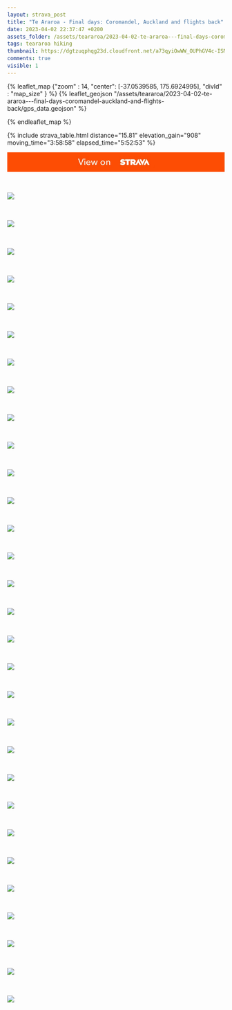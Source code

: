 ```yaml
---
layout: strava_post
title: "Te Araroa - Final days: Coromandel, Auckland and flights back"
date: 2023-04-02 22:37:47 +0200
assets_folder: /assets/teararoa/2023-04-02-te-araroa---final-days-coromandel-auckland-and-flights-back
tags: teararoa hiking
thumbnail: https://dgtzuqphqg23d.cloudfront.net/a73qyiOwWW_OUPhGV4c-ISMFaqifp0PMMIuAFXy1120-1024x682.jpg
comments: true
visible: 1
---
```



{% leaflet_map {"zoom" : 14,
                  "center": [-37.0539585, 175.6924995],
                 "divId" : "map_size" } %}
    {% leaflet_geojson "/assets/teararoa/2023-04-02-te-araroa---final-days-coromandel-auckland-and-flights-back/gps_data.geojson" %}

{% endleaflet_map %}





{% include strava_table.html distance="15.81" elevation_gain="908" moving_time="3:58:58" elapsed_time="5:52:53" %}

[![](/assets/strava.jpg)](https://www.strava.com/activities/8833414190)


<br />

![](https://dgtzuqphqg23d.cloudfront.net/a73qyiOwWW_OUPhGV4c-ISMFaqifp0PMMIuAFXy1120-1024x682.jpg)


<br />

![](https://dgtzuqphqg23d.cloudfront.net/fEeUtfz4FqgRIopG2Wn6GhJEcCy0oTU7gvxAZrRtls0-768x1024.jpg)


<br />

![](https://dgtzuqphqg23d.cloudfront.net/Z_DeHRo3cFyL8f8876t7GysRDz-D39v1JJo-nZaT_-8-1024x768.jpg)


<br />

![](https://dgtzuqphqg23d.cloudfront.net/aNdpbWMZB99S2gEFwtLsdIGDcndFlGEuIJtSl7GPUWI-1024x768.jpg)


<br />

![](https://dgtzuqphqg23d.cloudfront.net/AlmcRv6MZGkoZHFbo9mQnlbUcIbZKDnKm9q9sCGqX0U-1024x768.jpg)


<br />

![](https://dgtzuqphqg23d.cloudfront.net/_vc5u1Ps4tRA6bM9W-RlcWuLdacuPMoLJkyFov4gUuQ-768x1024.jpg)


<br />

![](https://dgtzuqphqg23d.cloudfront.net/Ls_ubdu3Q5FbSq5b3f8hbahQvC_w3RuKEiuDustamSI-1024x768.jpg)


<br />

![](https://dgtzuqphqg23d.cloudfront.net/DVed97ZLOF4MkihKN8NgE-nYuOdZjUABXFJK9-7vDyE-1024x768.jpg)


<br />

![](https://dgtzuqphqg23d.cloudfront.net/2O8U1KYbkACCVfLydLfiRhnUAcoqWM6GI-hBqSx1Bv4-768x1024.jpg)


<br />

![](https://dgtzuqphqg23d.cloudfront.net/R_3XQByK_l0KhIaBNjOShiTGWMKy244U7HLlFeETFDU-768x1024.jpg)


<br />

![](https://dgtzuqphqg23d.cloudfront.net/e5IJeGSqDZrfxeurzMhGwtbILMr51EOW7Be4fSWvO2A-1024x768.jpg)


<br />

![](https://dgtzuqphqg23d.cloudfront.net/TpUHlGAP1l6w1dlKdjO6FszNxXACsH_tsYnj1PIgBlk-768x1024.jpg)


<br />

![](https://dgtzuqphqg23d.cloudfront.net/gI7MpkPEwXT6tm4JUxO86kcleYm8NrJvGwBy_Piq7Rg-1024x768.jpg)


<br />

![](https://dgtzuqphqg23d.cloudfront.net/8_KJXCmi9rqxsP1xnutm9YbIJ7ytNL9ExaNJrH-lKfc-768x1024.jpg)


<br />

![](https://dgtzuqphqg23d.cloudfront.net/_TiEzXIaUGbf2uNn7lXNGcJXy9Q8SG558_fIU-3ffvE-1024x768.jpg)


<br />

![](https://dgtzuqphqg23d.cloudfront.net/jBgtvCAq1mjXy5f9TKZ8fbJ-oqhiCWrWeaZ3NBJgPLc-1024x768.jpg)


<br />

![](https://dgtzuqphqg23d.cloudfront.net/dftvAe87M7R-Ot44XJ4ICDVF4x2I7HklKsxRfufVprY-768x1024.jpg)


<br />

![](https://dgtzuqphqg23d.cloudfront.net/qL1tion-L4Va4pGL6GMWmy-2i0dNxjw9CHU0BGNzZO0-1024x768.jpg)


<br />

![](https://dgtzuqphqg23d.cloudfront.net/IMhrB8OKBBofHgamSfG4VlIlfU9VU1Zy9MUkyJTvIn0-1024x768.jpg)


<br />

![](https://dgtzuqphqg23d.cloudfront.net/IzHSH1uUilDZddcIb96H4-5a5pNbUUG97hg4O1Fw1v8-1024x768.jpg)


<br />

![](https://dgtzuqphqg23d.cloudfront.net/Zh1NSuqxdFiw2Uf8diu4Xkpy7Mqh64asUAVRugB8oOs-1024x768.jpg)


<br />

![](https://dgtzuqphqg23d.cloudfront.net/SUcMhrQ-5M-WhxGpZHFNMzm6rezOEODrjWJwOjHXPRs-1024x768.jpg)


<br />

![](https://dgtzuqphqg23d.cloudfront.net/Ly-SKQGQ5CQqQGzwmM18jx68HO6fScmvHl4nvQSKxFI-1024x768.jpg)


<br />

![](https://dgtzuqphqg23d.cloudfront.net/KAhZA4SHUX3wM51CH6Cf5D6WcycbMuy6b6lWwH_dve8-1024x768.jpg)


<br />

![](https://dgtzuqphqg23d.cloudfront.net/ThH8e2q_5W4g-6wkPd9XlZroyFhcARXVo2JVeH0pm08-768x1024.jpg)


<br />

![](https://dgtzuqphqg23d.cloudfront.net/H5zslcGxqNPiHk33xQWLtEVGDIEHU486d3yS7-dwpC4-1024x768.jpg)


<br />

![](https://dgtzuqphqg23d.cloudfront.net/EJXPWe1QGhaqojNPH845SuhoOFzRMFxosS5m_NsNHT4-1024x768.jpg)


<br />

![](https://dgtzuqphqg23d.cloudfront.net/G5CngrUbVduswKDGKRcEMiBXinWJdTa8JxkXNfTBoUI-768x1024.jpg)


<br />

![](https://dgtzuqphqg23d.cloudfront.net/tgbwiRsq2Gz_MAU7EQsA1-f0HMWBuhOrUpkmPJHPoEI-1024x768.jpg)


<br />

![](https://dgtzuqphqg23d.cloudfront.net/MCLW1oTpEhD2gVsIwQv9ZNZS9k0DXN28teHUhc1nkZM-768x1024.jpg)
